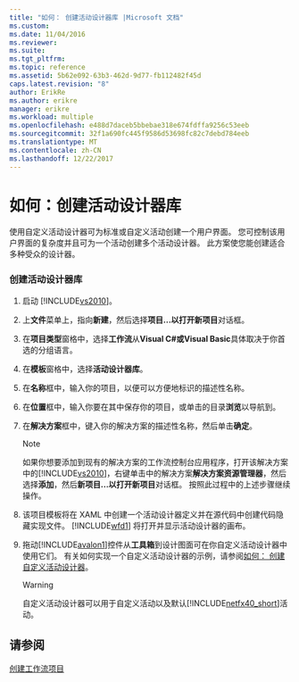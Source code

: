 ```yaml
---
title: "如何： 创建活动设计器库 |Microsoft 文档"
ms.custom: 
ms.date: 11/04/2016
ms.reviewer: 
ms.suite: 
ms.tgt_pltfrm: 
ms.topic: reference
ms.assetid: 5b62e092-63b3-462d-9d77-fb112482f45d
caps.latest.revision: "8"
author: ErikRe
ms.author: erikre
manager: erikre
ms.workload: multiple
ms.openlocfilehash: e488d7daceb5bbebae318e674fdffa9256c53eeb
ms.sourcegitcommit: 32f1a690fc445f9586d53698fc82c7debd784eeb
ms.translationtype: MT
ms.contentlocale: zh-CN
ms.lasthandoff: 12/22/2017
---
```

# <a name="how-to-create-an-activity-designer-library"></a>如何：创建活动设计器库
使用自定义活动设计器可为标准或自定义活动创建一个用户界面。 您可控制该用户界面的复杂度并且可为一个活动创建多个活动设计器。 此方案使您能创建适合多种受众的设计器。  
  
### <a name="to-create-an-activity-designer-library"></a>创建活动设计器库  
  
1.  启动 [!INCLUDE[vs2010](../misc/includes/vs2010_md.md)]。  
  
2.  上**文件**菜单上，指向**新建**，然后选择**项目...**以打开**新项目**对话框。  
  
3.  在**项目类型**窗格中，选择**工作流**从**Visual C#**或**Visual Basic**具体取决于你首选的分组语言。  
  
4.  在**模板**窗格中，选择**活动设计器库**。  
  
5.  在**名称**框中，输入你的项目，以便可以方便地标识的描述性名称。  
  
6.  在**位置**框中，输入你要在其中保存你的项目，或单击的目录**浏览**以导航到。  
  
7.  在**解决方案**框中，键入你的解决方案的描述性名称，然后单击**确定**。  
  
    > [!NOTE]
    >  如果你想要添加到现有的解决方案的工作流控制台应用程序，打开该解决方案中的[!INCLUDE[vs2010](../misc/includes/vs2010_md.md)]，右键单击中的解决方案**解决方案资源管理器**，然后选择**添加**，然后**新项目...**以打开**新项目**对话框。 按照此过程中的上述步骤继续操作。  
  
8.  该项目模板将在 XAML 中创建一个活动设计器定义并在源代码中创建代码隐藏实现文件。 [!INCLUDE[wfd1](../workflow-designer/includes/wfd1_md.md)] 将打开并显示活动设计器的画布。  
  
9. 拖动[!INCLUDE[avalon1](../workflow-designer/includes/avalon1_md.md)]控件从**工具箱**到设计图面可在你自定义活动设计器中使用它们。  有关如何实现一个自定义活动设计器的示例，请参阅[如何： 创建自定义活动设计器](/dotnet/framework/windows-workflow-foundation/how-to-create-a-custom-activity-designer)。  
  
    > [!WARNING]
    >  自定义活动设计器可以用于自定义活动以及默认[!INCLUDE[netfx40_short](../workflow-designer/includes/netfx40_short_md.md)]活动。  
  
## <a name="see-also"></a>请参阅  
 [创建工作流项目](../workflow-designer/creating-a-workflow-project.md)